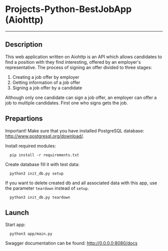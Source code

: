 # Projects-Python-BestJobApp (Aiohttp)
_____________________________
## Description
This web application written on Aiohttp is an API which allows candidates to find a position with they find interesting, offered by an employer's representative.
The process of signing an offer divided to three stages:

1. Creating a job offer by employer
2. Getting information of a job offer
3. Signing a job offer by a candidate

Although only one candidate can sign a job offer, an employer can offer a job to multiple candidates. First one who signs gets the job.

## Prepartions
Important!
Make sure that you have installed PostgreSQL database: http://www.postgresql.org/download/.

Install required modules:
```
  pip install -r requirements.txt
```
Create database fill it with test data:
```
  python3 init_db.py setup
```
If you want to delete created db and all associated data with this app, use the parameter `teardown` instead of `setup`.
```
  python3 init_db.py teardown
```

## Launch
Start app:
```
  python3 app/main.py
```
Swagger documentation can be found:
http://0.0.0.0:8080/docs




